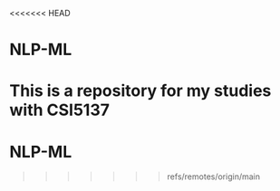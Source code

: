 <<<<<<< HEAD
# NLP-ML
This is a repository for my studies with CSI5137
=======
# NLP-ML
>>>>>>> refs/remotes/origin/main
